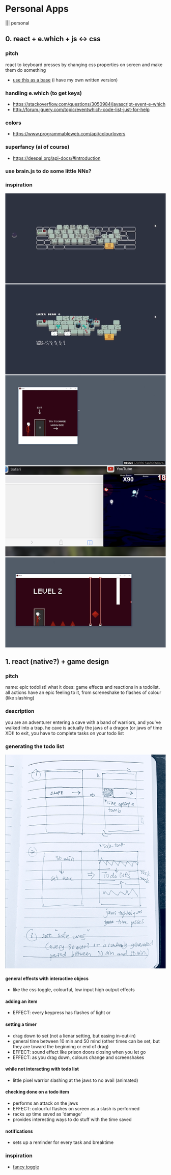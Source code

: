 # Personal Apps
||| personal

## 0. react + e.which + js <-> css
### pitch
react to keyboard presses by changing css properties on screen and make them do something

- [use this as a base](https://github.com/developit/preact-todomvc/blob/master/src/app/item.js) (i have my own written version)


### handling e.which (to get keys)
- https://stackoverflow.com/questions/3050984/javascript-event-e-which
- http://forum.jquery.com/topic/eventwhich-code-list-just-for-help

### colors
- https://www.programmableweb.com/api/colourlovers

### superfancy (ai of course)
- https://deepai.org/api-docs/#introduction

### use brain.js to do some little NNs?

### inspiration
![01](./images/01.png)
![02](./images/02.png)
![03](./images/03.png)
![04](./images/04.png)
![05](./images/05.png)


## 1. react (native?) + game design
### pitch
name: epic todolist!
what it does: game effects and reactions in a todolist. all actions have an epic feeling to it, from screneshake to flashes of colour (like slashing)

### description
you are an adventurer entering a cave with a band of warriors, and you've walked into a trap. he cave is actually the jaws of a dragon (or jaws of time XD)! to exit, you have to complete tasks on your todo list

### generating the todo list

![sketches](./images/epic-todolist-01.jpg)

#### general effects with interactive objecs
- like the css toggle, colourful, low input high output effects

#### adding an item
- EFFECT: every keypress has flashes of light or 

#### setting a timer
- drag down to set (not a lienar setting, but easing in-out-in)
- general time between 10 min and 50 mind (other times can be set, but they are toward the beginning or end of drag)
- EFFECT: sound effect like prison doors closing when you let go
- EFFECT: as you drag down, colours change and screenshakes

#### while not interacting with todo list
- little pixel warrior slashing at the jaws to no avail (animated)

#### checking done on a todo item
- performs an attack on the jaws
- EFFECT: colourful flashes on screen as a slash is performed
- racks up time saved as 'damage'
- provides interesting ways to do stuff with the time saved

#### notifications
- sets up a reminder for every task and breaktime

### inspiration
- [fancy toggle](https://codepen.io/panzerstadt/pen/YarQrp)